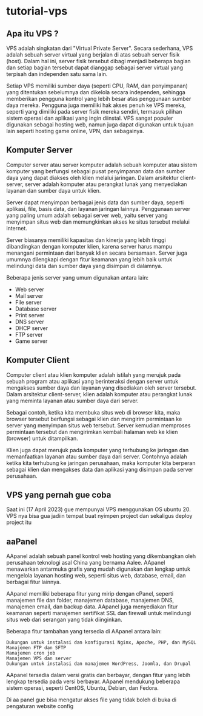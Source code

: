 # tutorial-vps

## Apa itu VPS ?
VPS adalah singkatan dari "Virtual Private Server". Secara sederhana, VPS adalah sebuah server virtual yang berjalan di atas sebuah server fisik (host). Dalam hal ini, server fisik tersebut dibagi menjadi beberapa bagian dan setiap bagian tersebut dapat dianggap sebagai server virtual yang terpisah dan independen satu sama lain.

Setiap VPS memiliki sumber daya (seperti CPU, RAM, dan penyimpanan) yang ditentukan sebelumnya dan dikelola secara independen, sehingga memberikan pengguna kontrol yang lebih besar atas penggunaan sumber daya mereka. Pengguna juga memiliki hak akses penuh ke VPS mereka, seperti yang dimiliki pada server fisik mereka sendiri, termasuk pilihan sistem operasi dan aplikasi yang ingin diinstal. VPS sangat populer digunakan sebagai hosting web, namun juga dapat digunakan untuk tujuan lain seperti hosting game online, VPN, dan sebagainya.

## Komputer Server

Computer server atau server komputer adalah sebuah komputer atau sistem komputer yang berfungsi sebagai pusat penyimpanan data dan sumber daya yang dapat diakses oleh klien melalui jaringan. Dalam arsitektur client-server, server adalah komputer atau perangkat lunak yang menyediakan layanan dan sumber daya untuk klien.

Server dapat menyimpan berbagai jenis data dan sumber daya, seperti aplikasi, file, basis data, dan layanan jaringan lainnya. Penggunaan server yang paling umum adalah sebagai server web, yaitu server yang menyimpan situs web dan memungkinkan akses ke situs tersebut melalui internet.

Server biasanya memiliki kapasitas dan kinerja yang lebih tinggi dibandingkan dengan komputer klien, karena server harus mampu menangani permintaan dari banyak klien secara bersamaan. Server juga umumnya dilengkapi dengan fitur keamanan yang lebih baik untuk melindungi data dan sumber daya yang disimpan di dalamnya.

Beberapa jenis server yang umum digunakan antara lain:

- Web server
- Mail server
- File server
- Database server
- Print server
- DNS server
- DHCP server
- FTP server
- Game server

## Komputer Client
Computer client atau klien komputer adalah istilah yang merujuk pada sebuah program atau aplikasi yang berinteraksi dengan server untuk mengakses sumber daya dan layanan yang disediakan oleh server tersebut. Dalam arsitektur client-server, klien adalah komputer atau perangkat lunak yang meminta layanan atau sumber daya dari server.

Sebagai contoh, ketika kita membuka situs web di browser kita, maka browser tersebut berfungsi sebagai klien dan mengirim permintaan ke server yang menyimpan situs web tersebut. Server kemudian memproses permintaan tersebut dan mengirimkan kembali halaman web ke klien (browser) untuk ditampilkan.

Klien juga dapat merujuk pada komputer yang terhubung ke jaringan dan memanfaatkan layanan atau sumber daya dari server. Contohnya adalah ketika kita terhubung ke jaringan perusahaan, maka komputer kita berperan sebagai klien dan mengakses data dan aplikasi yang disimpan pada server perusahaan.

## VPS yang pernah gue coba
Saat ini (17 April 2023) gue mempunyai VPS menggunakan OS ubuntu 20. VPS nya bisa gua jadiin tempat buat nyimpen project dan sekaligus deploy project itu

## aaPanel
AApanel adalah sebuah panel kontrol web hosting yang dikembangkan oleh perusahaan teknologi asal China yang bernama Aalee. AApanel menawarkan antarmuka grafis yang mudah digunakan dan lengkap untuk mengelola layanan hosting web, seperti situs web, database, email, dan berbagai fitur lainnya.

AApanel memiliki beberapa fitur yang mirip dengan cPanel, seperti manajemen file dan folder, manajemen database, manajemen DNS, manajemen email, dan backup data. AApanel juga menyediakan fitur keamanan seperti manajemen sertifikat SSL dan firewall untuk melindungi situs web dari serangan yang tidak diinginkan.

Beberapa fitur tambahan yang tersedia di AApanel antara lain:

    Dukungan untuk instalasi dan konfigurasi Nginx, Apache, PHP, dan MySQL
    Manajemen FTP dan SFTP
    Manajemen cron job
    Manajemen VPS dan server
    Dukungan untuk instalasi dan manajemen WordPress, Joomla, dan Drupal

AApanel tersedia dalam versi gratis dan berbayar, dengan fitur yang lebih lengkap tersedia pada versi berbayar. AApanel mendukung beberapa sistem operasi, seperti CentOS, Ubuntu, Debian, dan Fedora.

Di aa panel gue bisa mengatur akses file yang tidak boleh di buka di pengaturan website config
